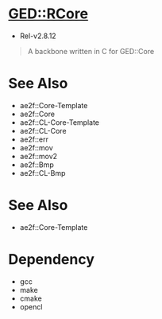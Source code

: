 # [GED::RCore](https://github.com/yuisanae2f/GED_RCore)
- Rel-v2.8.12

> A backbone written in C for GED::Core

# See Also
- ae2f::Core-Template
- ae2f::Core
- ae2f::CL-Core-Template
- ae2f::CL-Core
- ae2f::err
- ae2f::mov
- ae2f::mov2
- ae2f::Bmp
- ae2f::CL-Bmp

# See Also
- ae2f::Core-Template

# Dependency
- gcc
- make
- cmake
- opencl

